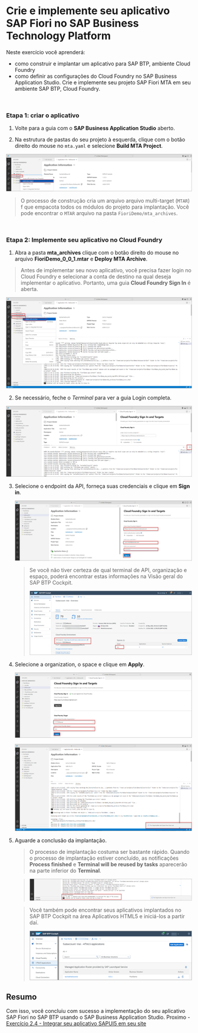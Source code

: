 # Crie e implemente seu aplicativo SAP Fiori no SAP Business Technology Platform

Neste exercício você aprenderá:
- como construir e implantar um aplicativo para SAP BTP, ambiente Cloud Foundry
- como definir as configurações do Cloud Foundry no SAP Business Application Studio. Crie e implemente seu projeto SAP Fiori MTA em seu ambiente SAP BTP, Cloud Foundry.

<br>

### Etapa 1: criar o aplicativo


1. Volte para a guia com o **SAP Business Application Studio** aberto.

2. Na estrutura de pastas do seu projeto à esquerda, clique com o botão direito do mouse no `mta.yaml` e selecione **Build MTA Project**.

![build mta](images/n01-build-mta.png)

> O processo de construção cria um arquivo arquivo multi-target (`MTAR`) f que empacota todos os módulos do projeto para implantação. 
> Você pode encontrar o `MTAR` arquivo na pasta `FioriDemo/mta_archives`.

<br>

### Etapa 2: Implemente seu aplicativo no Cloud Foundry

1. Abra a pasta **mta_archives** clique com o botão direito do mouse no arquivo **FioriDemo_0_0_1.mtar** e  **Deploy MTA Archive**.

> Antes de implementar seu novo aplicativo, você precisa fazer login no Cloud Foundry e selecionar a conta de destino na qual deseja implementar o aplicativo. Portanto, uma guia **Cloud Foundry Sign In** é aberta.

![deploy mtar](images/n02-deploy.png)

2. Se necessário, feche o *Terminal* para ver a guia Login completa.

![close terminal](images/n03-close-terminal.png)

3. Selecione o endpoint da API, forneça suas credenciais e clique em **Sign in**.

    ![Cloud Foundry Login dialog](images/n05-sign-in.png)
    
    > Se você não tiver certeza de qual terminal de API, organização e espaço, poderá encontrar estas informações na Visão geral do SAP BTP Cockpit.
    > 
    > ![BTP Cockpit](images/n04-btp-overview.png)

4. Selecione a organization, o space e clique em **Apply**.

    ![Select orga and space](images/n06-select-org.png)   

    ![Deployment Start](images/n07-org-set.png)

5. Aguarde a conclusão da implantação.

    >O processo de implantação costuma ser bastante rápido. Quando o processo de implantação estiver concluído, as notificações **Process finished** e **Terminal will be reused by tasks** aparecerão na parte inferior do **Terminal**.

    > ![deploy success](images/n08-deploy-finished.png)

    >Você também pode encontrar seus aplicativos implantados no SAP BTP Cockpit na área Aplicativos HTML5 e iniciá-los a partir daí.
    >
    >![HTML5 Apps](images/8-html5-apps.png)

## Resumo

Com isso, você concluiu com sucesso a implementação do seu aplicativo SAP Fiori no SAP BTP usando o SAP Business Application Studio.
Proximo - [ Exercício 2.4 - Integrar seu aplicativo SAPUI5 em seu site](../ex2.4/README.md)

